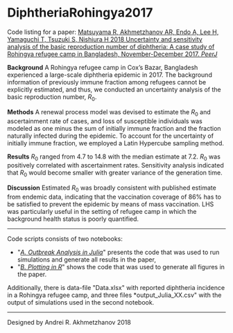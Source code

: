# DiphtheriaRohingya2017

Code listing for a paper: [Matsuyama R, Akhmetzhanov AR, Endo A, Lee H, Yamaguchi T, Tsuzuki S, Nishiura H 2018 Uncertainty and sensitivity analysis of the basic reproduction number of diphtheria: A case study of Rohingya refugee camp in Bangladesh, November-December 2017. *PeerJ*](https://peerj.com/articles/4583/)

**Background** A Rohingya refugee camp in Cox’s Bazar, Bangladesh experienced a large-scale diphtheria epidemic in 2017. The background information of previously immune fraction among refugees cannot be explicitly estimated, and thus, we conducted an uncertainty analysis of the basic reproduction number, *R*<sub>0</sub>.

**Methods** A renewal process model was devised to estimate the *R*<sub>0</sub> and ascertainment rate of cases, and loss of susceptible individuals was modeled as one minus the sum of initially immune fraction and the fraction naturally infected during the epidemic. To account for the uncertainty of initially immune fraction, we employed a Latin Hypercube sampling method.

**Results** *R*<sub>0</sub> ranged from 4.7 to 14.8 with the median estimate at 7.2. *R*<sub>0</sub> was positively correlated with ascertainment rates. Sensitivity analysis indicated that *R*<sub>0</sub> would become smaller with greater variance of the generation time.

**Discussion** Estimated *R*<sub>0</sub> was broadly consistent with published estimate from endemic data, indicating that the vaccination coverage of 86% has to be satisfied to prevent the epidemic by means of mass vaccination. LHS was particularly useful in the setting of refugee camp in which the background health status is poorly quantified.

---

Code scripts consists of two notebooks:
* "[*A. Outbreak Analysis in Julia*](https://nbviewer.jupyter.org/github/aakhmetz/DiphtheriaRohingya2017/blob/master/A-Outbreak_Analysis_in_Julia.ipynb)" presents the code that was used to run simulations and generate all results in the paper,
* "[*B. Plotting in R*](https://nbviewer.jupyter.org/github/aakhmetz/DiphtheriaRohingya2017/blob/master/B-Plotting_in_R.ipynb)" shows the code that was used to generate all figures in the paper.

Additionally, there is data-file "Data.xlsx" with reported diphtheria incidence in a Rohingya refugee camp, and three files *output_Julia_XX.csv" with the output of simulations used in the second notebook.

---

Designed by Andrei R. Akhmetzhanov 2018
